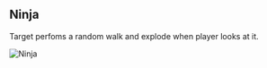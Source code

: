 ## Ninja

Target perfoms a random walk and explode when player looks at it.

![Ninja](https://raw.githubusercontent.com/schwabdidier/GazePlay/master/old-website/images/ninja-1.jpg)
